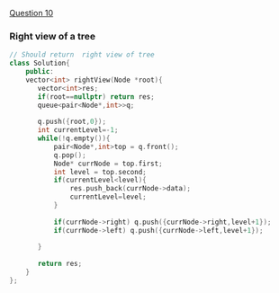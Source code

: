 <a href="https://practice.geeksforgeeks.org/problems/right-view-of-binary-tree/1"> Question 10</a>

### Right view of a tree

```cpp
// Should return  right view of tree
class Solution{
    public:
    vector<int> rightView(Node *root){
       vector<int>res;
       if(root==nullptr) return res;
       queue<pair<Node*,int>>q;
       
       q.push({root,0});
       int currentLevel=-1;
       while(!q.empty()){
           pair<Node*,int>top = q.front();
           q.pop();
           Node* currNode = top.first;
           int level = top.second;
           if(currentLevel<level){
               res.push_back(currNode->data);
               currentLevel=level;
           }
           
           if(currNode->right) q.push({currNode->right,level+1});
           if(currNode->left) q.push({currNode->left,level+1});
           
       }
       
       return res;
    }
};

```
